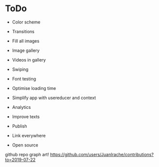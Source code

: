 # ToDo

- Color scheme
- Transitions
- Fill all images
- Image gallery
- Videos in gallery
- Swiping
- Font testing
- Optimise loading time
- Simplify app with usereducer and context
- Analytics
- Improve texts

- Publish
- Link everywhere
- Open source

github repo graph art! https://github.com/users/JuanIrache/contributions?to=2019-07-22

